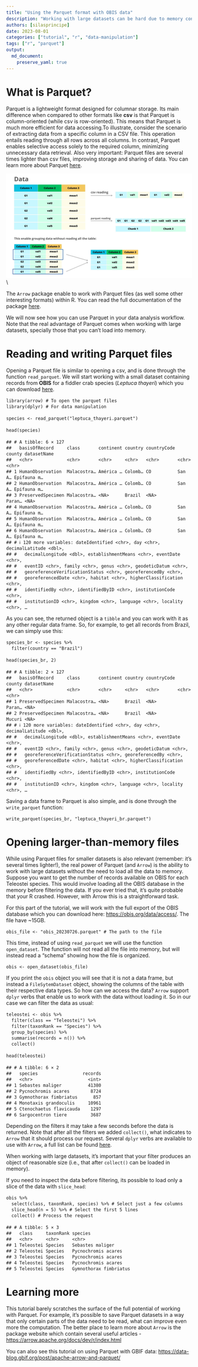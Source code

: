 ```yaml
---
title: "Using the Parquet format with OBIS data"
description: "Working with large datasets can be hard due to memory constraints, but using Parquet files can make it possible."
authors: [silasprincipe]
date: 2023-08-01
categories: ["tutorial", "r", "data-manipulation"]
tags: ["r", "parquet"]
output: 
  md_document:
    preserve_yaml: true
---
```


# What is Parquet?

Parquet is a lightweight format designed for columnar storage. Its main
difference when compared to other formats like **csv** is that Parquet
is column-oriented (while csv is row-oriented). This means that Parquet
is much more efficient for data accessing.To illustrate, consider the
scenario of extracting data from a specific column in a CSV file. This
operation entails reading through all rows across all columns. In
contrast, Parquet enables selective access solely to the required
column, minimizing unnecessary data retrieval. Also very important:
Parquet files are several times lighter than csv files, improving
storage and sharing of data. You can learn more about Parquet
[here](https://parquet.apache.org/).

![](image1.jpg)\

The `Arrow` package enable to work with Parquet files (as well some
other interesting formats) within R. You can read the full documentation
of the package [here](https://arrow.apache.org/docs/r/index.html).

We will now see how you can use Parquet in your data analysis workflow.
Note that the real advantage of Parquet comes when working with large
datasets, specially those that you can’t load into memory.

# Reading and writing Parquet files

Opening a Parquet file is similar to opening a csv, and is done through
the function `read_parquet`. We will start working with a small dataset
containing records from **OBIS** for a fiddler crab species (*Leptuca
thayeri*) which you can download
[here](https://raw.githubusercontent.com/iobis/resources/main/content/tutorials/arrow-obis/leptuca_thayeri.parquet).

    library(arrow) # To open the parquet files
    library(dplyr) # For data manipulation

    species <- read_parquet("leptuca_thayeri.parquet")

    head(species)

    ## # A tibble: 6 × 127
    ##   basisOfRecord     class       continent country countryCode county datasetName
    ##   <chr>             <chr>       <chr>     <chr>   <chr>       <chr>  <chr>      
    ## 1 HumanObservation  Malacostra… América … Colomb… CO          San A… Epifauna m…
    ## 2 HumanObservation  Malacostra… América … Colomb… CO          San A… Epifauna m…
    ## 3 PreservedSpecimen Malacostra… <NA>      Brazil  <NA>        Paran… <NA>       
    ## 4 HumanObservation  Malacostra… América … Colomb… CO          San A… Epifauna m…
    ## 5 HumanObservation  Malacostra… América … Colomb… CO          San A… Epifauna m…
    ## 6 HumanObservation  Malacostra… América … Colomb… CO          San A… Epifauna m…
    ## # ℹ 120 more variables: dateIdentified <chr>, day <chr>, decimalLatitude <dbl>,
    ## #   decimalLongitude <dbl>, establishmentMeans <chr>, eventDate <chr>,
    ## #   eventID <chr>, family <chr>, genus <chr>, geodeticDatum <chr>,
    ## #   georeferenceVerificationStatus <chr>, georeferencedBy <chr>,
    ## #   georeferencedDate <chr>, habitat <chr>, higherClassification <chr>,
    ## #   identifiedBy <chr>, identifiedByID <chr>, institutionCode <chr>,
    ## #   institutionID <chr>, kingdom <chr>, language <chr>, locality <chr>, …

As you can see, the returned object is a `tibble` and you can work with
it as any other regular data frame. So, for example, to get all records
from Brazil, we can simply use this:

    species_br <- species %>%
      filter(country == "Brazil")

    head(species_br, 2)

    ## # A tibble: 2 × 127
    ##   basisOfRecord     class       continent country countryCode county datasetName
    ##   <chr>             <chr>       <chr>     <chr>   <chr>       <chr>  <chr>      
    ## 1 PreservedSpecimen Malacostra… <NA>      Brazil  <NA>        Paran… <NA>       
    ## 2 PreservedSpecimen Malacostra… <NA>      Brazil  <NA>        Mucuri <NA>       
    ## # ℹ 120 more variables: dateIdentified <chr>, day <chr>, decimalLatitude <dbl>,
    ## #   decimalLongitude <dbl>, establishmentMeans <chr>, eventDate <chr>,
    ## #   eventID <chr>, family <chr>, genus <chr>, geodeticDatum <chr>,
    ## #   georeferenceVerificationStatus <chr>, georeferencedBy <chr>,
    ## #   georeferencedDate <chr>, habitat <chr>, higherClassification <chr>,
    ## #   identifiedBy <chr>, identifiedByID <chr>, institutionCode <chr>,
    ## #   institutionID <chr>, kingdom <chr>, language <chr>, locality <chr>, …

Saving a data frame to Parquet is also simple, and is done through the
`write_parquet` function:

    write_parquet(species_br, "leptuca_thayeri_br.parquet")

# Opening larger-than-memory files

While using Parquet files for smaller datasets is also relevant
(remember: it’s several times lighter!), the real power of Parquet (and
`Arrow`) is the ability to work with large datasets without the need to
load all the data to memory. Suppose you want to get the number of
records available on OBIS for each Teleostei species. This would involve
loading all the OBIS database in the memory before filtering the data.
If you ever tried that, it’s quite probable that your R crashed.
However, with Arrow this is a straightforward task.

For this part of the tutorial, we will work with the full export of the
OBIS database which you can download here:
<https://obis.org/data/access/>. The file have ~15GB.

    obis_file <- "obis_20230726.parquet" # The path to the file

This time, instead of using `read_parquet` we will use the function
`open_dataset`. The function will not read all the file into memory, but
will instead read a “schema” showing how the file is organized.

    obis <- open_dataset(obis_file)

If you print the `obis` object you will see that it is not a data frame,
but instead a `FileSytemDataset` object, showing the columns of the
table with their respective data types. So how can we access the data?
`Arrow` support `dplyr` verbs that enable us to work with the data
without loading it. So in our case we can filter the data as usual:

    teleostei <- obis %>%
      filter(class == "Teleostei") %>%
      filter(taxonRank == "Species") %>%
      group_by(species) %>%
      summarise(records = n()) %>%
      collect()

    head(teleostei)

    ## # A tibble: 6 × 2
    ##   species                 records
    ##   <chr>                     <int>
    ## 1 Sebastes maliger          41380
    ## 2 Pycnochromis acares        8724
    ## 3 Gymnothorax fimbriatus      857
    ## 4 Monotaxis grandoculis     10961
    ## 5 Ctenochaetus flavicauda    1297
    ## 6 Sargocentron tiere         3687

Depending on the filters it may take a few seconds before the data is
returned. Note that after all the filters we added `collect()`, what
indicates to `Arrow` that it should process our request. Several `dplyr`
verbs are available to use with `Arrow`, a full list can be found
[here](https://arrow.apache.org/docs/dev/r/reference/acero.html).

When working with large datasets, it’s important that your filter
produces an object of reasonable size (i.e., that after `collect()` can
be loaded in memory).

If you need to inspect the data before filtering, its possible to load
only a slice of the data with `slice_head`:

    obis %>%
      select(class, taxonRank, species) %>% # Select just a few columns
      slice_head(n = 5) %>% # Select the first 5 lines
      collect() # Process the request

    ## # A tibble: 5 × 3
    ##   class     taxonRank species               
    ##   <chr>     <chr>     <chr>                 
    ## 1 Teleostei Species   Sebastes maliger      
    ## 2 Teleostei Species   Pycnochromis acares   
    ## 3 Teleostei Species   Pycnochromis acares   
    ## 4 Teleostei Species   Pycnochromis acares   
    ## 5 Teleostei Species   Gymnothorax fimbriatus

# Learning more

This tutorial barely scratches the surface of the full potential of
working with Parquet. For example, it’s possible to save Parquet
datasets in a way that only certain parts of the data need to be read,
what can improve even more the computation. The better place to learn
more about `Arrow` is the package website which contain several useful
articles - <https://arrow.apache.org/docs/dev/r/index.html>

You can also see this tutorial on using Parquet with GBIF data:
<https://data-blog.gbif.org/post/apache-arrow-and-parquet/>
